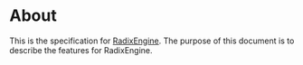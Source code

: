 # About
This is the specification for [RadixEngine](https://github.com/GlPortal/RadixEngine).
The purpose of this document is to describe the features for RadixEngine.

